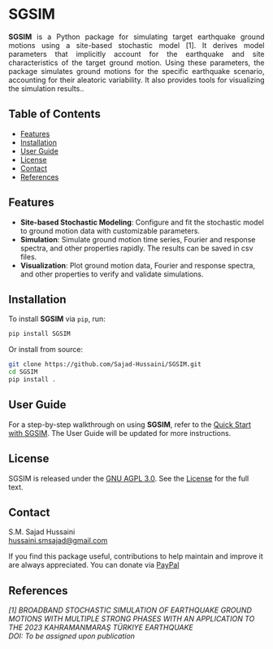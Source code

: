 # SGSIM
<p align="justify">
<strong>SGSIM</strong> is a Python package for simulating target earthquake ground motions using a site-based stochastic model [1]. It derives model parameters that implicitly account for the earthquake and site characteristics of the target ground motion. Using these parameters, the package simulates ground motions for the specific earthquake scenario, accounting for their aleatoric variability. It also provides tools for visualizing the simulation results..
</p>

## Table of Contents
- [Features](#features)
- [Installation](#installation)
- [User Guide](#User-Guide)
- [License](#license)
- [Contact](#contact)
- [References](#references)

## Features
- **Site-based Stochastic Modeling**: Configure and fit the stochastic model to ground motion data with customizable parameters.  
- **Simulation**: Simulate ground motion time series, Fourier and response spectra, and other properties rapidly. The results can be saved in csv files.
- **Visualization**: Plot ground motion data, Fourier and response spectra, and other properties to verify and validate simulations.

## Installation
To install **SGSIM** via `pip`, run:
```bash
pip install SGSIM
```

Or install from source:
```bash
git clone https://github.com/Sajad-Hussaini/SGSIM.git
cd SGSIM
pip install .
```

## User Guide
For a step-by-step walkthrough on using **SGSIM**, refer to the [Quick Start with SGSIM](User_Guide.md). The User Guide will be updated for more instructions.

## License
SGSIM is released under the [GNU AGPL 3.0](https://www.gnu.org/licenses/agpl-3.0.en.html).
See the [License](License) for the full text.

## Contact
S.M. Sajad Hussaini  
[hussaini.smsajad@gmail.com](mailto:hussaini.smsajad@gmail.com)

If you find this package useful, contributions to help maintain and improve it are always appreciated. You can donate via [PayPal](https://www.paypal.com/paypalme/sajadhussaini)

## References
*[1] BROADBAND STOCHASTIC SIMULATION OF EARTHQUAKE GROUND MOTIONS WITH MULTIPLE STRONG PHASES WITH AN APPLICATION TO THE 2023 KAHRAMANMARAŞ TÜRKIYE EARTHQUAKE*  
*DOI: To be assigned upon publication*
